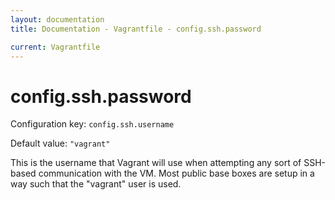 ```yaml
---
layout: documentation
title: Documentation - Vagrantfile - config.ssh.password

current: Vagrantfile
---
```

# config.ssh.password

Configuration key: `config.ssh.username`

Default value: `"vagrant"`

This is the username that Vagrant will use when attempting any
sort of SSH-based communication with the VM. Most public base boxes
are setup in a way such that the "vagrant" user is used.
